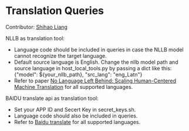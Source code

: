 # Translation Queries

Contributor: [Shihao Liang](https://github.com/pooruss)

NLLB as translation tool:
- Language code should be included in queries in case the NLLB model cannot recognize the target language.
- Default source language is English. Change the nllb model path and source language in host_local_tools.py by passing a dict like this: {"model": ${your_nllb_path}, "src_lang": "eng_Latn"}
- Refer to paper [No Language Left Behind: Scaling Human-Centered Machine Translation](https://arxiv.org/abs/2207.04672) for all supported languages.

BAIDU translate api as translation tool:
- Set your APP ID and Secert Key in secret_keys.sh.
- Language code should also be included in queries.
- Refer to [Baidu translate](https://fanyi-api.baidu.com/product/11) for all supported languages.